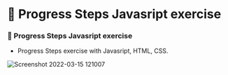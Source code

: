 # 🖖 Progress Steps Javasript exercise

### 🖖 Progress Steps Javasript exercise

- Progress Steps exercise with Javasript, HTML, CSS.

![Screenshot 2022-03-15 121007](https://user-images.githubusercontent.com/93057752/158453626-c7996a81-5649-4b47-9b03-7651098b7831.png)
